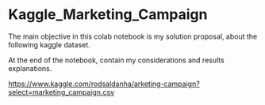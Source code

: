 # Kaggle_Marketing_Campaign

The main objective in this colab notebook is my solution proposal, about the following kaggle dataset.

At the end of the notebook, contain my considerations and results explanations.

https://www.kaggle.com/rodsaldanha/arketing-campaign?select=marketing_campaign.csv
